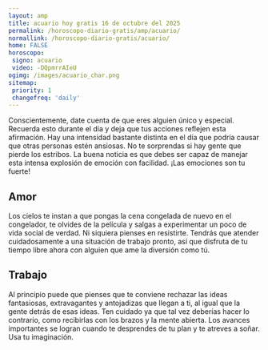 ```yaml
---
layout: amp
title: acuario hoy gratis 16 de octubre del 2025 
permalink: /horoscopo-diario-gratis/amp/acuario/
normallink: /horoscopo-diario-gratis/acuario/
home: FALSE
horoscopo:
 signo: acuario
 video: -DQpmrrAIeU
ogimg: /images/acuario_char.png
sitemap:
 priority: 1
 changefreq: 'daily'
---
```



Conscientemente, date cuenta de que eres alguien único y especial. Recuerda esto durante el día y deja que tus acciones reflejen esta afirmación. Hay una intensidad bastante distinta en el día que podría causar que otras personas estén ansiosas. No te sorprendas si hay gente que pierde los estribos. La buena noticia es que debes ser capaz de manejar esta intensa explosión de emoción con facilidad. ¡Las emociones son tu fuerte!

## Amor

Los cielos te instan a que pongas la cena congelada de nuevo en el congelador, te olvides de la película y salgas a experimentar un poco de vida social de verdad. Ni siquiera pienses en resistirte. Tendrás que atender cuidadosamente a una situación de trabajo pronto, así que disfruta de tu tiempo libre ahora con alguien que ame la diversión como tú.

## Trabajo

Al principio puede que pienses que te conviene rechazar las ideas fantasiosas, extravagantes y antojadizas que llegan a ti, al igual que la gente detrás de esas ideas. Ten cuidado ya que tal vez deberías hacer lo contrario, como recibirlas con los brazos y la mente abierta. Los avances importantes se logran cuando te desprendes de tu plan y te atreves a soñar. Usa tu imaginación.